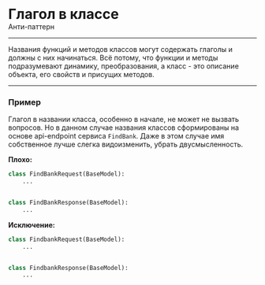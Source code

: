 
<div class="sticky-header">
  <div>
    <h1 style="margin: 0;">Глагол в классе</h1>
    <p style="margin: 0;">Анти-паттерн</p>
  </div>
</div>

***

Названия функций и методов классов могут содержать глаголы и должны с них начинаться. Всё потому, что функции и методы подразумевают динамику, преобразования, а класс - это описание объекта, его свойств и присущих методов.

***

### Пример 

Глагол в названии класса, особенно в начале, не может не вызвать вопросов. Но в данном случае названия классов сформированы на основе api-endpoint сервиса `FindBank`. Даже в этом случае имя собственное лучше слегка видоизменить, убрать двусмысленность.

**Плохо:**
```python
class FindBankRequest(BaseModel):
    ...


class FindBankResponse(BaseModel):
    ...
```
**Исключение:**
```python
class FindbankRequest(BaseModel):
    ...


class FindbankResponse(BaseModel):
    ...
```


